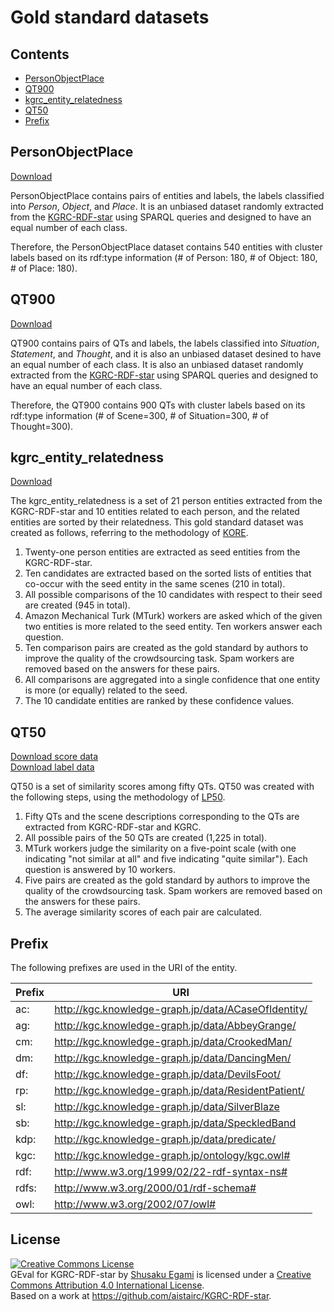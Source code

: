 # Gold standard datasets

## Contents
- [PersonObjectPlace](#personobjectplace)
- [QT900](#qt900)
- [kgrc_entity_relatedness](#kgrc_entity_relatedness)
- [QT50](#qt50)
- [Prefix](#prefix)

## PersonObjectPlace

[Download](../evaluation_framework/Classification/data/kgrc_person_object_place.tsv)

PersonObjectPlace contains pairs of entities and labels, the labels classified into <i>Person</i>, <i>Object</i>, and <i>Place</i>.
It is an unbiased dataset randomly extracted from the [KGRC-RDF-star](https://github.com/aistairc/KGRC-RDF-star) using SPARQL queries and designed to have an equal number of each class.

Therefore, the PersonObjectPlace dataset contains 540 entities with cluster labels based on its rdf:type information (# of Person: 180, # of Object: 180, # of Place: 180). 

## QT900

[Download](../evaluation_framework/Classification/data/kgrc_qt900.tsv)

QT900 contains pairs of QTs and labels, the labels classified into <i>Situation</i>, <i>Statement</i>, and <i>Thought</i>, and it is also an unbiased dataset desined to have an equal number of each class. It is also an unbiased dataset randomly extracted from the [KGRC-RDF-star](https://github.com/aistairc/KGRC-RDF-star) using SPARQL queries and designed to have an equal number of each class.

Therefore, the QT900 contains 900 QTs with cluster labels based on its rdf:type information (# of Scene=300, # of Situation=300, # of Thought=300).

## kgrc_entity_relatedness

[Download](../evaluation_framework/EntityRelatedness/data/kgrc_entity_relatedness.txt)

The kgrc_entity_relatedness is a set of 21 person entities extracted from the KGRC-RDF-star and 10 entities related to each person, and the related entities are sorted by their relatedness.
This gold standard dataset was created as follows, referring to the methodology of [KORE](https://doi.org/10.1145/2396761.2396832).

1. Twenty-one person entities are extracted as seed entities from the KGRC-RDF-star.
2. Ten candidates are extracted based on the sorted lists of entities that co-occur with the seed entity in the same scenes (210 in total).
3. All possible comparisons of the 10 candidates with respect to their seed are created (945 in total).
4. Amazon Mechanical Turk (MTurk) workers are asked which of the given two entities is more related to the seed entity. Ten workers answer each question.
5. Ten comparison pairs are created as the gold standard by authors to improve the quality of the crowdsourcing task. Spam workers are removed based on the answers for these pairs.
6. All comparisons are aggregated into a single confidence that one entity is more (or equally) related to the seed.
7. The 10 candidate entities are ranked by these confidence values.

## QT50

[Download score data](../evaluation_framework/DocumentSimilarity/data/LP50_averageScores.csv)  
[Download label data](../evaluation_framework/DocumentSimilarity/data/LP50_entities.json)

QT50 is a set of similarity scores among fifty QTs.
QT50 was created with the following steps, using the methodology of [LP50](https://hdl.handle.net/2440/28910).
1. Fifty QTs and the scene descriptions corresponding to the QTs are extracted from KGRC-RDF-star and KGRC.
2. All possible pairs of the 50 QTs are created (1,225 in total).
3. MTurk workers judge the similarity on a five-point scale (with one indicating "not similar at all" and five indicating "quite similar"). Each question is answered by 10 workers.
4. Five pairs are created as the gold standard by authors to improve the quality of the crowdsourcing task. Spam workers are removed based on the answers for these pairs.
5. The average similarity scores of each pair are calculated.

## Prefix
The following prefixes are used in the URI of the entity.

| Prefix | URI                                                 |
|--------|-----------------------------------------------------|
| ac:    | http://kgc.knowledge-graph.jp/data/ACaseOfIdentity/ |
| ag:    | http://kgc.knowledge-graph.jp/data/AbbeyGrange/     |
| cm:    | http://kgc.knowledge-graph.jp/data/CrookedMan/      |
| dm:    | http://kgc.knowledge-graph.jp/data/DancingMen/      |
| df:    | http://kgc.knowledge-graph.jp/data/DevilsFoot/      |
| rp:    | http://kgc.knowledge-graph.jp/data/ResidentPatient/ |
| sl:    | http://kgc.knowledge-graph.jp/data/SilverBlaze      |
| sb:    | http://kgc.knowledge-graph.jp/data/SpeckledBand     |
| kdp:   | http://kgc.knowledge-graph.jp/data/predicate/       |
| kgc:   | http://kgc.knowledge-graph.jp/ontology/kgc.owl#     |
| rdf:   | http://www.w3.org/1999/02/22-rdf-syntax-ns#         |
| rdfs:  | http://www.w3.org/2000/01/rdf-schema#               |
| owl:   | http://www.w3.org/2002/07/owl#                      |

## License
<a rel="license" href="http://creativecommons.org/licenses/by/4.0/"><img alt="Creative Commons License" style="border-width:0" src="https://i.creativecommons.org/l/by/4.0/88x31.png" /></a><br /><span xmlns:dct="http://purl.org/dc/terms/" href="http://purl.org/dc/dcmitype/Dataset" property="dct:title" rel="dct:type">GEval for KGRC-RDF-star</span> by <a xmlns:cc="http://creativecommons.org/ns#" href="https://github.com/Ease112/GEval-forKGRC-RDF-star" property="cc:attributionName" rel="cc:attributionURL">Shusaku Egami</a> is licensed under a <a rel="license" href="http://creativecommons.org/licenses/by/4.0/">Creative Commons Attribution 4.0 International License</a>.<br />Based on a work at <a xmlns:dct="http://purl.org/dc/terms/" href="https://github.com/aistairc/KGRC-RDF-star" rel="dct:source">https://github.com/aistairc/KGRC-RDF-star</a>.